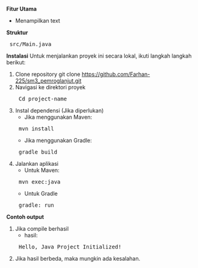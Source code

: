 **Fitur Utama**
- Menampilkan text

**Struktur**
<pre> src/Main.java </pre>

**Instalasi**
Untuk menjalankan proyek ini secara lokal, ikuti langkah langkah berikut:
1. Clone repository
   git clone https://github.com/Farhan-225/sm3_pemroglanjut.git
2. Navigasi ke direktori proyek
   <pre> Cd project-name </pre>
3. Instal dependensi (Jika diperlukan)
   - Jika menggunakan Maven:
   <pre> mvn install </pre>
   - Jika menggunakan Gradle:
   <pre> gradle build </pre>
4. Jalankan aplikasi
   - Untuk Maven:
   <pre> mvn exec:java </pre>
   - Untuk Gradle
   <pre> gradle: run </pre>
**Contoh output**
1. Jika compile berhasil
   - hasil:
   <pre> Hello, Java Project Initialized! </pre>
2. Jika hasil berbeda, maka mungkin ada kesalahan.
